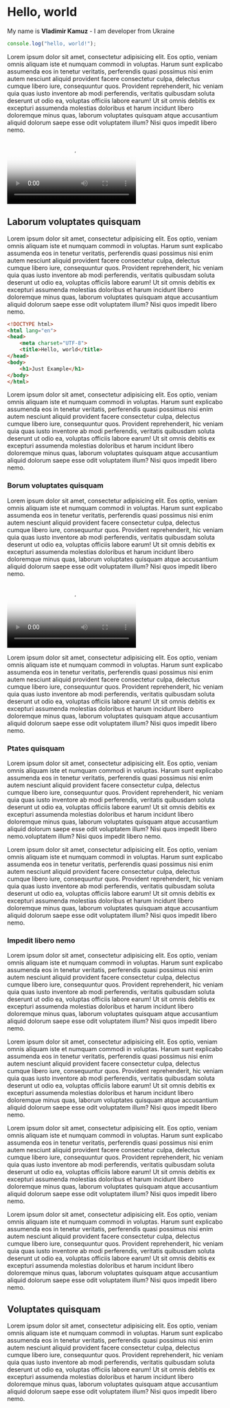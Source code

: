 # Hello, world

My name is **Vladimir Kamuz** - I am developer from Ukraine

```js
console.log("hello, world!");
```

Lorem ipsum dolor sit amet, consectetur adipisicing elit. Eos optio, veniam omnis aliquam iste et numquam commodi in voluptas. Harum sunt explicabo assumenda eos in tenetur veritatis, perferendis quasi possimus nisi enim autem nesciunt aliquid provident facere consectetur culpa, delectus cumque libero iure, consequuntur quos. Provident reprehenderit, hic veniam quia quas iusto inventore ab modi perferendis, veritatis quibusdam soluta deserunt ut odio ea, voluptas officiis labore earum! Ut sit omnis debitis ex excepturi assumenda molestias doloribus et harum incidunt libero doloremque minus quas, laborum voluptates quisquam atque accusantium aliquid dolorum saepe esse odit voluptatem illum? Nisi quos impedit libero nemo.

<div class="video-player">
    <video style="max-width: 100%" controls poster="/docs/bbb-splash.png">
        <source src="https://clips.vorwaerts-gmbh.de/big_buck_bunny.mp4" type="video/mp4">
        <track src="/docs/mediaelement.vtt" srclang="en" label="English" kind="subtitles" type="text/vtt">
    </video>
</div>

## Laborum voluptates quisquam

Lorem ipsum dolor sit amet, consectetur adipisicing elit. Eos optio, veniam omnis aliquam iste et numquam commodi in voluptas. Harum sunt explicabo assumenda eos in tenetur veritatis, perferendis quasi possimus nisi enim autem nesciunt aliquid provident facere consectetur culpa, delectus cumque libero iure, consequuntur quos. Provident reprehenderit, hic veniam quia quas iusto inventore ab modi perferendis, veritatis quibusdam soluta deserunt ut odio ea, voluptas officiis labore earum! Ut sit omnis debitis ex excepturi assumenda molestias doloribus et harum incidunt libero doloremque minus quas, laborum voluptates quisquam atque accusantium aliquid dolorum saepe esse odit voluptatem illum? Nisi quos impedit libero nemo.

```html
<!DOCTYPE html>
<html lang="en">
<head>
    <meta charset="UTF-8">
    <title>Hello, world</title>
</head>
<body>
    <h1>Just Example</h1>
</body>
</html>
```

Lorem ipsum dolor sit amet, consectetur adipisicing elit. Eos optio, veniam omnis aliquam iste et numquam commodi in voluptas. Harum sunt explicabo assumenda eos in tenetur veritatis, perferendis quasi possimus nisi enim autem nesciunt aliquid provident facere consectetur culpa, delectus cumque libero iure, consequuntur quos. Provident reprehenderit, hic veniam quia quas iusto inventore ab modi perferendis, veritatis quibusdam soluta deserunt ut odio ea, voluptas officiis labore earum! Ut sit omnis debitis ex excepturi assumenda molestias doloribus et harum incidunt libero doloremque minus quas, laborum voluptates quisquam atque accusantium aliquid dolorum saepe esse odit voluptatem illum? Nisi quos impedit libero nemo.

### Borum voluptates quisquam

Lorem ipsum dolor sit amet, consectetur adipisicing elit. Eos optio, veniam omnis aliquam iste et numquam commodi in voluptas. Harum sunt explicabo assumenda eos in tenetur veritatis, perferendis quasi possimus nisi enim autem nesciunt aliquid provident facere consectetur culpa, delectus cumque libero iure, consequuntur quos. Provident reprehenderit, hic veniam quia quas iusto inventore ab modi perferendis, veritatis quibusdam soluta deserunt ut odio ea, voluptas officiis labore earum! Ut sit omnis debitis ex excepturi assumenda molestias doloribus et harum incidunt libero doloremque minus quas, laborum voluptates quisquam atque accusantium aliquid dolorum saepe esse odit voluptatem illum? Nisi quos impedit libero nemo.

<div class="video-player">
    <video style="max-width: 100%" controls poster="/docs/get-to-know-git.png" playsinline webkit-playsinline>
        <source type="video/youtube" src="https://www.youtube.com/watch?v=nKIu9yen5nc">
        <track src="/docs/mediaelement.vtt" srclang="en" label="English" kind="subtitles" type="text/vtt">
    </video>
</div>

Lorem ipsum dolor sit amet, consectetur adipisicing elit. Eos optio, veniam omnis aliquam iste et numquam commodi in voluptas. Harum sunt explicabo assumenda eos in tenetur veritatis, perferendis quasi possimus nisi enim autem nesciunt aliquid provident facere consectetur culpa, delectus cumque libero iure, consequuntur quos. Provident reprehenderit, hic veniam quia quas iusto inventore ab modi perferendis, veritatis quibusdam soluta deserunt ut odio ea, voluptas officiis labore earum! Ut sit omnis debitis ex excepturi assumenda molestias doloribus et harum incidunt libero doloremque minus quas, laborum voluptates quisquam atque accusantium aliquid dolorum saepe esse odit voluptatem illum? Nisi quos impedit libero nemo.

### Ptates quisquam

Lorem ipsum dolor sit amet, consectetur adipisicing elit. Eos optio, veniam omnis aliquam iste et numquam commodi in voluptas. Harum sunt explicabo assumenda eos in tenetur veritatis, perferendis quasi possimus nisi enim autem nesciunt aliquid provident facere consectetur culpa, delectus cumque libero iure, consequuntur quos. Provident reprehenderit, hic veniam quia quas iusto inventore ab modi perferendis, veritatis quibusdam soluta deserunt ut odio ea, voluptas officiis labore earum! Ut sit omnis debitis ex excepturi assumenda molestias doloribus et harum incidunt libero doloremque minus quas, laborum voluptates quisquam atque accusantium aliquid dolorum saepe esse odit voluptatem illum? Nisi quos impedit libero nemo.voluptatem illum? Nisi quos impedit libero nemo.

Lorem ipsum dolor sit amet, consectetur adipisicing elit. Eos optio, veniam omnis aliquam iste et numquam commodi in voluptas. Harum sunt explicabo assumenda eos in tenetur veritatis, perferendis quasi possimus nisi enim autem nesciunt aliquid provident facere consectetur culpa, delectus cumque libero iure, consequuntur quos. Provident reprehenderit, hic veniam quia quas iusto inventore ab modi perferendis, veritatis quibusdam soluta deserunt ut odio ea, voluptas officiis labore earum! Ut sit omnis debitis ex excepturi assumenda molestias doloribus et harum incidunt libero doloremque minus quas, laborum voluptates quisquam atque accusantium aliquid dolorum saepe esse odit voluptatem illum? Nisi quos impedit libero nemo.

### Impedit libero nemo

Lorem ipsum dolor sit amet, consectetur adipisicing elit. Eos optio, veniam omnis aliquam iste et numquam commodi in voluptas. Harum sunt explicabo assumenda eos in tenetur veritatis, perferendis quasi possimus nisi enim autem nesciunt aliquid provident facere consectetur culpa, delectus cumque libero iure, consequuntur quos. Provident reprehenderit, hic veniam quia quas iusto inventore ab modi perferendis, veritatis quibusdam soluta deserunt ut odio ea, voluptas officiis labore earum! Ut sit omnis debitis ex excepturi assumenda molestias doloribus et harum incidunt libero doloremque minus quas, laborum voluptates quisquam atque accusantium aliquid dolorum saepe esse odit voluptatem illum? Nisi quos impedit libero nemo.

Lorem ipsum dolor sit amet, consectetur adipisicing elit. Eos optio, veniam omnis aliquam iste et numquam commodi in voluptas. Harum sunt explicabo assumenda eos in tenetur veritatis, perferendis quasi possimus nisi enim autem nesciunt aliquid provident facere consectetur culpa, delectus cumque libero iure, consequuntur quos. Provident reprehenderit, hic veniam quia quas iusto inventore ab modi perferendis, veritatis quibusdam soluta deserunt ut odio ea, voluptas officiis labore earum! Ut sit omnis debitis ex excepturi assumenda molestias doloribus et harum incidunt libero doloremque minus quas, laborum voluptates quisquam atque accusantium aliquid dolorum saepe esse odit voluptatem illum? Nisi quos impedit libero nemo.

Lorem ipsum dolor sit amet, consectetur adipisicing elit. Eos optio, veniam omnis aliquam iste et numquam commodi in voluptas. Harum sunt explicabo assumenda eos in tenetur veritatis, perferendis quasi possimus nisi enim autem nesciunt aliquid provident facere consectetur culpa, delectus cumque libero iure, consequuntur quos. Provident reprehenderit, hic veniam quia quas iusto inventore ab modi perferendis, veritatis quibusdam soluta deserunt ut odio ea, voluptas officiis labore earum! Ut sit omnis debitis ex excepturi assumenda molestias doloribus et harum incidunt libero doloremque minus quas, laborum voluptates quisquam atque accusantium aliquid dolorum saepe esse odit voluptatem illum? Nisi quos impedit libero nemo.

Lorem ipsum dolor sit amet, consectetur adipisicing elit. Eos optio, veniam omnis aliquam iste et numquam commodi in voluptas. Harum sunt explicabo assumenda eos in tenetur veritatis, perferendis quasi possimus nisi enim autem nesciunt aliquid provident facere consectetur culpa, delectus cumque libero iure, consequuntur quos. Provident reprehenderit, hic veniam quia quas iusto inventore ab modi perferendis, veritatis quibusdam soluta deserunt ut odio ea, voluptas officiis labore earum! Ut sit omnis debitis ex excepturi assumenda molestias doloribus et harum incidunt libero doloremque minus quas, laborum voluptates quisquam atque accusantium aliquid dolorum saepe esse odit voluptatem illum? Nisi quos impedit libero nemo.

## Voluptates quisquam

Lorem ipsum dolor sit amet, consectetur adipisicing elit. Eos optio, veniam omnis aliquam iste et numquam commodi in voluptas. Harum sunt explicabo assumenda eos in tenetur veritatis, perferendis quasi possimus nisi enim autem nesciunt aliquid provident facere consectetur culpa, delectus cumque libero iure, consequuntur quos. Provident reprehenderit, hic veniam quia quas iusto inventore ab modi perferendis, veritatis quibusdam soluta deserunt ut odio ea, voluptas officiis labore earum! Ut sit omnis debitis ex excepturi assumenda molestias doloribus et harum incidunt libero doloremque minus quas, laborum voluptates quisquam atque accusantium aliquid dolorum saepe esse odit voluptatem illum? Nisi quos impedit libero nemo.